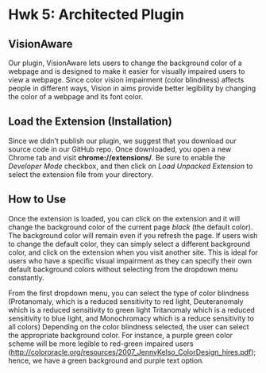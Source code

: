 # Hwk 5: Architected Plugin

## VisionAware
Our plugin, VisionAware lets users to change the background color of a webpage and is designed to make it easier for visually impaired users to view a webpage. Since color vision impairment (color blindness) affects people in different ways, Vision in aims provide better legibility by changing the color of a webpage and its font color. 

## Load the Extension (Installation)
Since we didn’t publish our plugin, we suggest that you download our source code in our GitHub repo. Once downloaded, you open a new Chrome tab and visit **chrome://extensions/**. Be sure to enable  the _Developer Mode_ checkbox, and then click on _Load Unpacked Extension_ to select the extension file from your directory.

## How to Use
Once the extension is loaded, you can click on the extension and it will change the background color of the current page _black_ (the default color). The background color will remain even if you refresh the page. If users wish to change the default color, they can simply select a different background color, and click on the extension when you visit another site. This is ideal for users who have a specific visual impairment as they can specify their own default background colors without selecting from the dropdown menu constantly. 

From the first dropdown menu, you can select the type of color blindness (Protanomaly, which is a reduced sensitivity to red light, Deuteranomaly which is a reduced sensitivity to green light Tritanomaly which is a reduced sensitivity to blue light, and Monochromacy which is a reduce sensitivity to all colors) Depending on the color blindness selected, the user can select the appropriate background color. For instance, a purple green color scheme will be more legible to red-green impaired users (http://colororacle.org/resources/2007_JennyKelso_ColorDesign_hires.pdf); hence, we have a green background and purple text option.  
